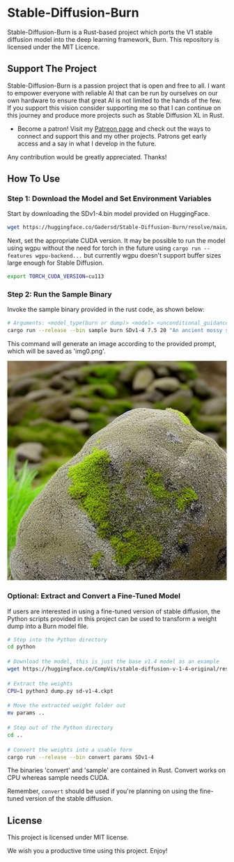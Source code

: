 # Stable-Diffusion-Burn

Stable-Diffusion-Burn is a Rust-based project which ports the V1 stable diffusion model into the deep learning framework, Burn. This repository is licensed under the MIT Licence.

## Support The Project

Stable-Diffusion-Burn is a passion project that is open and free to all. I want to empower everyone with reliable AI that can be run by ourselves on our own hardware to ensure that great AI is not limited to the hands of the few. If you support this vision consider supporting me so that I can continue on this journey and produce more projects such as Stable Diffusion XL in Rust.

* Become a patron! Visit my [Patreon page](https://patreon.com/Gadersd) and check out the ways to connect and support this and my other projects. Patrons get early access and a say in what I develop in the future.

Any contribution would be greatly appreciated. Thanks!

## How To Use

### Step 1: Download the Model and Set Environment Variables

Start by downloading the SDv1-4.bin model provided on HuggingFace.

```bash
wget https://huggingface.co/Gadersd/Stable-Diffusion-Burn/resolve/main/V1/SDv1-4.bin
```

Next, set the appropriate CUDA version. It may be possible to run the model using wgpu without the need for torch in the future using `cargo run --features wgpu-backend...` but currently wgpu doesn't support buffer sizes large enough for Stable Diffusion.

```bash
export TORCH_CUDA_VERSION=cu113
```
### Step 2: Run the Sample Binary

Invoke the sample binary provided in the rust code, as shown below:

```bash
# Arguments: <model_type(burn or dump)> <model> <unconditional_guidance_scale> <n_diffusion_steps> <prompt> <output_image>
cargo run --release --bin sample burn SDv1-4 7.5 20 "An ancient mossy stone." img
```

This command will generate an image according to the provided prompt, which will be saved as 'img0.png'.

![An image of an ancient mossy stone](img0.png)

### Optional: Extract and Convert a Fine-Tuned Model

If users are interested in using a fine-tuned version of stable diffusion, the Python scripts provided in this project can be used to transform a weight dump into a Burn model file.

```bash
# Step into the Python directory
cd python

# Download the model, this is just the base v1.4 model as an example
wget https://huggingface.co/CompVis/stable-diffusion-v-1-4-original/resolve/main/sd-v1-4.ckpt

# Extract the weights
CPU=1 python3 dump.py sd-v1-4.ckpt

# Move the extracted weight folder out
mv params ..

# Step out of the Python directory
cd ..

# Convert the weights into a usable form
cargo run --release --bin convert params SDv1-4
```

The binaries 'convert' and 'sample' are contained in Rust. Convert works on CPU whereas sample needs CUDA.

Remember, `convert` should be used if you're planning on using the fine-tuned version of the stable diffusion. 

## License

This project is licensed under MIT license.

We wish you a productive time using this project. Enjoy!
